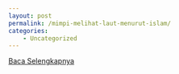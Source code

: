 ```yaml
---
layout: post
permalink: /mimpi-melihat-laut-menurut-islam/
categories:
    - Uncategorized
---
```


[Baca Selengkapnya](/07)